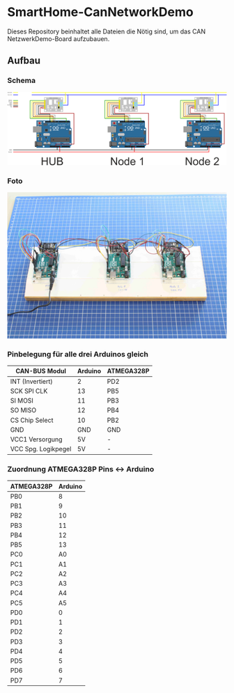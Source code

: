 # SmartHome-CanNetworkDemo
Dieses Repository beinhaltet alle Dateien die Nötig sind, um das CAN NetzwerkDemo-Board aufzubauen.
## Aufbau
### Schema
![Aufbau-Schema](Bilder/Aufbau-Schema.png)
### Foto
![Aufbau-Foto](Bilder/Testaufbau-Foto.jpg)
### Pinbelegung für alle drei Arduinos gleich
CAN-BUS Modul | Arduino | ATMEGA328P
--------------|---------|-----------
INT (Invertiert)|2|PD2
SCK SPI CLK|13|PB5
SI MOSI|11|PB3
SO MISO|12|PB4
CS Chip Select|10|PB2
GND|GND|GND
VCC1 Versorgung|5V|\-
VCC Spg. Logikpegel|5V|\-

### Zuordnung ATMEGA328P Pins <-> Arduino
ATMEGA328P | Arduino
-----------|--------
PB0|8
PB1|9
PB2|10
PB3|11
PB4|12
PB5|13
PC0|A0
PC1|A1
PC2|A2
PC3|A3
PC4|A4
PC5|A5
PD0|0
PD1|1
PD2|2
PD3|3
PD4|4
PD5|5
PD6|6
PD7|7



